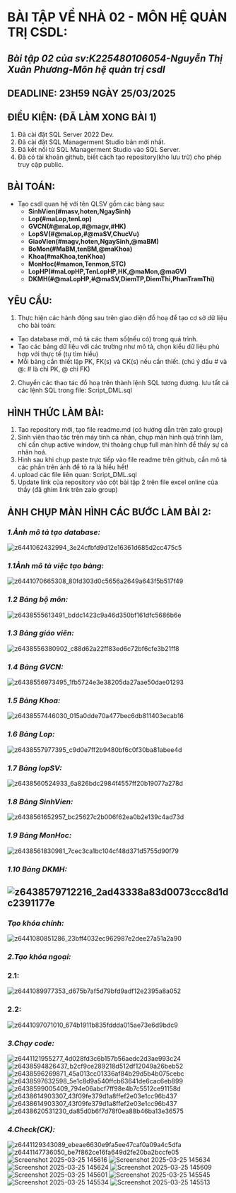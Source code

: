 # BÀI TẬP VỀ NHÀ 02 - MÔN HỆ QUẢN TRỊ CSDL:
## *Bài tập 02 của sv:K225480106054-Nguyễn Thị Xuân Phương-Môn hệ quản trị csdl*
## DEADLINE: 23H59 NGÀY 25/03/2025

## ĐIỀU KIỆN: (ĐÃ LÀM XONG BÀI 1)
1. Đã cài đặt SQL Server 2022 Dev.
2. Đã cài đặt SQL Managerment Studio bản mới nhất.
3. Đã kết nối từ SQL Managerment Studio vào SQL Server.
4. Đã có tài khoản github, biết cách tạo repository(kho lưu trữ) cho phép truy cập public.

## BÀI TOÁN:
- Tạo csdl quan hệ với tên QLSV gồm các bảng sau:
  + **SinhVien(#masv,hoten,NgaySinh)**
  + **Lop(#maLop,tenLop)**
  + **GVCN(#@maLop,#@magv,#HK)**
  + **LopSV(#@maLop,#@maSV,ChucVu)**
  + **GiaoVien(#magv,hoten,NgaySinh,@maBM)**
  + **BoMon(#MaBM,tenBM,@maKhoa)**
  + **Khoa(#maKhoa,tenKhoa)**
  + **MonHoc(#mamon,Tenmon,STC)**
  + **LopHP(#maLopHP,TenLopHP,HK,@maMon,@maGV)**
  + **DKMH(#@maLopHP,#@maSV,DiemTP,DiemThi,PhanTramThi)**

## YÊU CẦU:
1. Thực hiện các hành động sau trên giao diện đồ hoạ để tạo cơ sở dữ liệu cho bài toán:
  + Tạo database mới, mô tả các tham số(nếu có) trong quá trình.
  + Tạo các bảng dữ liệu với các trường như mô tả, chọn kiểu dữ liệu phù hợp với thực tế (tự tìm hiểu)
  + Mỗi bảng cần thiết lập PK, FK(s) và CK(s) nếu cần thiết. (chú ý dấu # và @: # là chỉ PK, @ chỉ FK)
2. Chuyển các thao tác đồ hoạ trên thành lệnh SQL tương đương. lưu tất cả các lệnh SQL trong file: Script_DML.sql


## HÌNH THỨC LÀM BÀI:
1. Tạo repository mới, tạo file readme.md (có hướng dẫn trên zalo group)
2. Sinh viên thao tác trên máy tính cá nhân, chụp màn hình quá trình làm, chỉ cần chụp active window, thi thoảng chụp full màn hình để thấy sự cá nhân hoá.
3. Hình sau khi chụp paste trực tiếp vào file readme trên github, cần mô tả các phần trên ảnh để tỏ ra là hiểu hết!
4. upload các file liên quan: Script_DML.sql
5. Update link của repository vào cột bài tập 2 trên file excel online của thầy (đã ghim link trên zalo group)




## ẢNH CHỤP MÀN HÌNH CÁC BƯỚC LÀM BÀI 2:
### *1.Ảnh mô tả tạo database:*
![z6441062432994_3e24cfbfd9d12e16361d685d2cc475c5](https://github.com/user-attachments/assets/3a31a878-cd79-40ae-81ab-11614a1b168d)
### *1.1Ảnh mô tả việc tạo bảng:*
![z6441070665308_80fd303d0c5656a2649a643f5b517f49](https://github.com/user-attachments/assets/877fa945-a63d-4e04-bad2-6bec2512c990)
### *1.2 Bảng bộ môn:*
![z6438555613491_bddc1423c9a46d350bf161dfc5686b6e](https://github.com/user-attachments/assets/8010cc02-82e8-4b47-bb38-614b2b471faf)
### *1.3 Bảng giáo viên:*
![z6438556380902_c88d62a22ff83ed6c72bf6cfe3b21ff8](https://github.com/user-attachments/assets/e22722ce-5f9a-4016-b355-a928e6046a82)
### *1.4 Bảng GVCN:*
![z6438556973495_1fb5724e3e38205da27aae50dae01293](https://github.com/user-attachments/assets/39b37f24-470e-4233-96ad-b73a40cbb725)
### *1.5 Bảng Khoa:*
![z6438557446030_015a0dde70a477bec6db811403ecab16](https://github.com/user-attachments/assets/c03e1411-d812-467f-8c76-d5dc1ab5f8be)
### *1.6 Bảng Lop:*
![z6438557977395_c9d0e7ff2b9480bf6c0f30ba81abee4d](https://github.com/user-attachments/assets/b9f1a618-7b07-4315-a503-53e191ffacf4)
### *1.7 Bảng lopSV:*
![z6438560524933_6a826bdc2984f4557ff20b19077a278d](https://github.com/user-attachments/assets/8387c3dc-0b81-44e1-98d3-e9a0dc5835c2)
### *1.8 Bảng SinhVien:*
![z6438561652957_bc25627c2b006f62ea0b2e139c4ad73d](https://github.com/user-attachments/assets/d66ee30b-1f0c-420f-b477-761198a15407)
### *1.9 Bảng MonHoc:*
![z6438561830981_7cec3ca1bc104cf48d371d5755d90f79](https://github.com/user-attachments/assets/68f9c334-0153-451b-a246-1c13870041e2)
### *1.10 Bảng DKMH:*
![z6438579712216_2ad43338a83d0073ccc8d1dc2391177e](https://github.com/user-attachments/assets/d09121de-043e-454b-a288-88d0e2a656ff)
-----------------------------------------------------------------------------------------------------------------------------------
### *Tạo khóa chính:*
![z6441080851286_23bff4032ec962987e2dee27a51a2a90](https://github.com/user-attachments/assets/b712defd-5425-402d-a0b4-643a4fa3af24)
### *2.Tạo khóa ngoại:*
### 2.1:
![z6441089977353_d675b7af5d79bfd9adf12e2395a8a052](https://github.com/user-attachments/assets/e718a0a3-8131-4d6c-bbfb-b43939d587d9)
### 2.2:
![z6441097071010_674b1911b835fddda015ae73e6d9bdc9](https://github.com/user-attachments/assets/947cd5b5-cc24-47f9-b42f-3d8239e6b9cf)
### *3.Chạy code:*
![z6441121955277_4d028fd3c6b157b56aedc2d3ae993c24](https://github.com/user-attachments/assets/5d49e6df-f778-4570-8805-b33326e0c823)
![z6438594826437_b2cf9ce289218d512df12049a26beb52](https://github.com/user-attachments/assets/7025facd-a75e-43f5-ab6c-c35dcad3364c)
![z6438596269871_45a013cc01336af84b29d5b4b075cebc](https://github.com/user-attachments/assets/1b49e75b-6577-4746-bc10-963b0bc8145f)
![z6438597632598_5e1c8d9a540ffcb63641de6cac6eb899](https://github.com/user-attachments/assets/aa4eb13c-ee7c-4743-916c-ea5631adb77d)
![z6438599005409_794e06abcf7ff98e4b7c5512ce91158d](https://github.com/user-attachments/assets/0d8ebb2d-deab-453b-a331-4f22562e3487)
![z6438614903307_43f09fe379d1a8ffef2e03e1cc96b437](https://github.com/user-attachments/assets/9ecf56a8-9e40-4786-a4e6-84825342b188)
![z6438614903307_43f09fe379d1a8ffef2e03e1cc96b437](https://github.com/user-attachments/assets/901a4a1a-1799-42d6-89d7-bba0e6ac9266)
![z6438620531230_da85d0b6f7d78f0ea88b46ba13e36575](https://github.com/user-attachments/assets/a3b95b1c-572d-4fb3-9c31-51d8789f4031)
### *4.Check(CK):*
![z6441129343089_ebeae6630e9fa5ee47caf0a09a4c5dfa](https://github.com/user-attachments/assets/74427cb6-56e4-4c74-8a4e-65b5abbbef42)
![z6441147736050_be7f862ce16fa649d2fe20ba2bccfe05](https://github.com/user-attachments/assets/f44bf875-654a-4443-b30f-77bb0b29525b)
![Screenshot 2025-03-25 145616](https://github.com/user-attachments/assets/ccd7763f-c901-4e60-bdb4-1e53f71ee95a)
![Screenshot 2025-03-25 145634](https://github.com/user-attachments/assets/4b5aa05e-1f9c-4379-8f27-0afaf0a04028)
![Screenshot 2025-03-25 145624](https://github.com/user-attachments/assets/b817539a-d189-414e-9735-fa9998968118)
![Screenshot 2025-03-25 145609](https://github.com/user-attachments/assets/98c1fe99-edf2-4b42-be8e-c4580ef546b8)
![Screenshot 2025-03-25 145601](https://github.com/user-attachments/assets/e20ae771-37ce-45af-9d94-177bd8e9f5ff)
![Screenshot 2025-03-25 145545](https://github.com/user-attachments/assets/3b95d7e1-2c8f-4b52-8d41-9aa21f4e268e)
![Screenshot 2025-03-25 145534](https://github.com/user-attachments/assets/b8f7e6f9-5cc3-4c3a-922b-7af32c585bcd)
![Screenshot 2025-03-25 145513](https://github.com/user-attachments/assets/6d238b67-8e9a-4901-9816-dc245a61b7c3)



























































